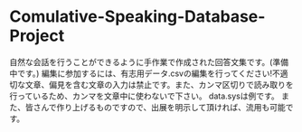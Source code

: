 # Comulative-Speaking-Database-Project
自然な会話を行うことができるように手作業で作成された回答文集です。(準備中です。)
編集に参加するには、有志用データ.csvの編集を行ってください!不適切な文章、偏見を含む文章の入力は禁止です。また、カンマ区切りで読み取りを行っているため、カンマを文章中に使わないで下さい。
data.sysは例です。
また、皆さんで作り上げるものですので、出展を明示して頂ければ、流用も可能です。
